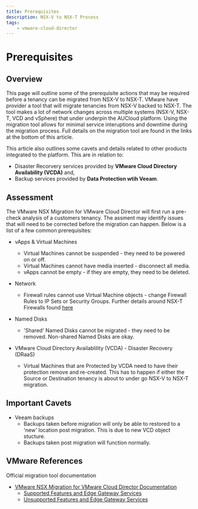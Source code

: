 ```yaml
---
title: Prerequisites
description: NSX-V to NSX-T Process
tags:
    - vmware-cloud-director
---
```


# Prerequisites

## Overview

This page will outline some of the prerequisite actions that may be required before a tenancy can be migrated from NSX-V to NSX-T.  VMware have provider a tool that will migrate tenancies from NSX-V backed to NSX-T.  The tool makes a lot of network changes across multiple systems (NSX-V, NSX-T, VCD and vSphere) that under underpin the AUCloud platform.  Using the migration tool allows for minimal service interuptions and downtime during the migration process.  Full details on the migration tool are found in the links at the bottom of this article.

This article also outlines some cavets and details related to other products integrated to the platform.  This are in relation to:
- Disaster Recorvery services provided by **VMware Cloud Directory Availability (VCDA)** and,
- Backup services provided by **Data Protection wtih Veeam**.

## Assessment

The VMware NSX Migration for VMware Cloud Director will first run a pre-check analysis of a customers tenancy.  The assment may identify issues that will need to be corrected before the migration can happen.  Below is a list of a few common prerequisites:

- vApps & Virtual Machines
	* Virtual Machines cannot be suspended - they need to be powered on or off.
	* Virtual Machines cannot have media inserted - disconnect all media.
	* vApps cannot be empty - if they are empty, they need to be deleted.
- Network
	* Firewall rules cannot use Virtual Machine objects - change Firewall Rules to IP Sets or Security Groups.  Further details around NSX-T Firewalls found [here](./firewall_rules.md)
- Named Disks
	* 'Shared' Named Disks cannot be migrated - they need to be removed.  Non-shared Named Disks are okay.

- VMware Cloud Directory Availablility (VCDA) - Disaster Recovery (DRaaS)
	* Virtual Machines that are Protected by VCDA need to have their protection remove and re-created.  This has to happen if either the Source or Destination tenancy is about to under go NSX-V to NSX-T migration.

## Important Cavets

- Veeam backups
	* Backups taken before migration will only be able to restored to a 'new' location post migration.  This is due to new VCD object stucture.
	* Backups taken post migration will function normally.

## VMware References

Official migration tool documentation
- [VMware NSX Migration for VMware Cloud Director Documentation](https://docs.vmware.com/en/VMware-NSX-Migration-for-VMware-Cloud-Director/1.4.2/user-guide/GUID-index.html)
	* [Supported Features and Edge Gateway Services](https://docs.vmware.com/en/VMware-NSX-Migration-for-VMware-Cloud-Director/1.4.2/user-guide/GUID-supported-features.html)
	* [Unsupported Features and Edge Gateway Services](https://docs.vmware.com/en/VMware-NSX-Migration-for-VMware-Cloud-Director/1.4.2/user-guide/GUID-unsupported-features.html)
